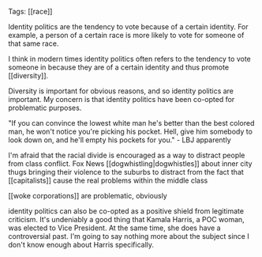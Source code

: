 Tags: [[race]]

Identity politics are the tendency to vote because of a certain identity. For example, a person of a certain race is more likely to vote for someone of that same race.

I think in modern times identity politics often refers to the tendency to vote someone in because they are of a certain identity and thus promote [[diversity]].

Diversity is important for obvious reasons, and so identity politics are important. My concern is that identity politics have been co-opted for problematic purposes. 

"If you can convince the lowest white man he's better than the best colored man, he won't notice you're picking his pocket. Hell, give him somebody to look down on, and he'll empty his pockets for you." - LBJ apparently

I'm afraid that the racial divide is encouraged as a way to distract people from class conflict. Fox News [[dogwhistling|dogwhistles]] about inner city thugs bringing their violence to the suburbs to distract from the fact that [[capitalists]] cause the real problems within the middle class

[[woke corporations]] are problematic, obviously

identity politics can also be co-opted as a positive shield from legitimate criticism. It's undeniably a good thing that Kamala Harris, a POC woman, was elected to Vice President. At the same time, she does have a controversial past. I'm going to say nothing more about the subject since I don't know enough about Harris specifically.
